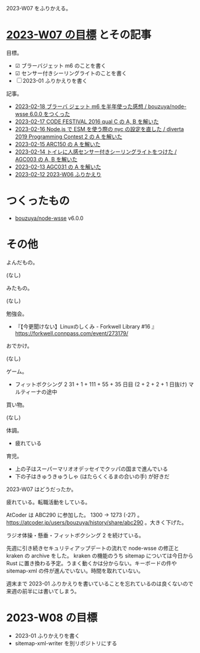2023-W07 をふりかえる。

# [2023-W07 の目標][2023-02-12] とその記事

目標。

- ☑ ブラーバジェット m6 のことを書く
- ☑ センサー付きシーリングライトのことを書く
- ☐ 2023-01 ふりかえりを書く

記事。

- [2023-02-18 ブラーバ ジェット m6 を半年使った感想 / bouzuya/node-wsse 6.0.0 をつくった][2023-02-18]
- [2023-02-17 CODE FESTIVAL 2016 qual C の A, B を解いた][2023-02-17]
- [2023-02-16 Node.js で ESM を使う際の nyc の設定を直した / diverta 2019 Programming Contest 2 の A を解いた][2023-02-16]
- [2023-02-15 ARC150 の A を解いた][2023-02-15]
- [2023-02-14 トイレに人感センサー付きシーリングライトをつけた / AGC003 の A, B を解いた][2023-02-14]
- [2023-02-13 AGC031 の A を解いた][2023-02-13]
- [2023-02-12 2023-W06 ふりかえり][2023-02-12]

# つくったもの

- [bouzuya/node-wsse] v6.0.0

# その他

よんだもの。

(なし)

みたもの。

(なし)

勉強会。

- 『【今更聞けない】Linuxのしくみ - Forkwell Library #16 』 <https://forkwell.connpass.com/event/273179/>

おでかけ。

(なし)

ゲーム。

- フィットボクシング 2 31 + 1 + 111 + 55 + 35 日目 (2 + 2 + 2 + 1 日抜け) マルティーナの途中

買い物。

(なし)

体調。

- 疲れている

育児。

- 上の子はスーパーマリオオデッセイでクッパの国まで進んでいる
- 下の子はきゅうきゅうしゃ (はたらくくるまの合いの手) が好きだ

2023-W07 はどうだったか。

疲れている。転職活動をしている。

AtCoder は ABC290 に参加した。 1300 → 1273 (-27) 。 <https://atcoder.jp/users/bouzuya/history/share/abc290> 。大きく下げた。

ラジオ体操・懸垂・フィットボクシング 2 を続けている。

先週に引き続きセキュリティアップデートの流れで node-wsse の修正と kraken の archive をした。 kraken の機能のうち sitemap については今日から Rust に置き換わる予定。うまく動くかは分からない。キーボードの件や sitemap-xml の件が進んでいない。時間を取れていない。

週末まで 2023-01 ふりかえりを書いていることを忘れているのは良くないので来週の前半には書いてしまう。

# 2023-W08 の目標

- 2023-01 ふりかえりを書く
- sitemap-xml-writer を別リポジトリにする

[2023-02-12]: https://blog.bouzuya.net/2023/02/12/
[2023-02-13]: https://blog.bouzuya.net/2023/02/13/
[2023-02-14]: https://blog.bouzuya.net/2023/02/14/
[2023-02-15]: https://blog.bouzuya.net/2023/02/15/
[2023-02-16]: https://blog.bouzuya.net/2023/02/16/
[2023-02-17]: https://blog.bouzuya.net/2023/02/17/
[2023-02-18]: https://blog.bouzuya.net/2023/02/18/
[bouzuya/node-wsse]: https://github.com/bouzuya/node-wsse
